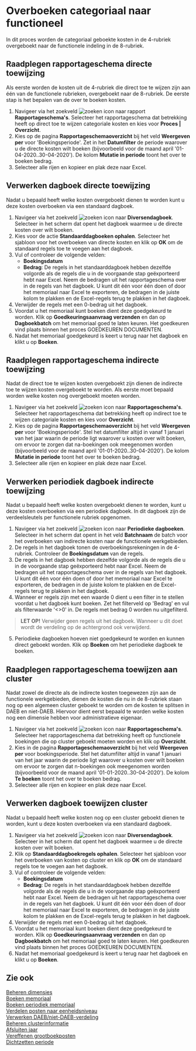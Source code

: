 # Overboeken categoriaal naar functioneel

In dit proces worden de categoriaal geboekte kosten in de 4-rubriek overgeboekt naar de functionele indeling in de 8-rubriek.

## Raadplegen rapportageschema directe toewijzing

Als eerste worden de kosten uit de 4-rubriek die direct toe te wijzen zijn aan één van de functionele rubrieken, overgeboekt naar de 8-rubriek. De eerste stap is het bepalen van de over te boeken kosten.

1. Navigeer via het zoekveld ![zoeken icon](/assets/images/zoeken.png "zoeken icon") naar rapport **Rapportageschema's**. Selecteer het rapportageschema dat betrekking heeft op direct toe te wijzen categoriale kosten en kies voor **Proces | Overzicht**.
2. Kies op de pagina **Rapportageschemaoverzicht** bij het veld **Weergeven per** voor 'Boekingsperiode'. Zet in het **Datumfilter** de periode waarover u de directe kosten wilt boeken (bijvoorbeeld voor de maand april '01-04-2020..30-04-2020'). De kolom **Mutatie in periode** toont het over te boeken bedrag.
3. Selecteer alle rijen en kopieer en plak deze naar Excel.

## Verwerken dagboek directe toewijzing

Nadat u bepaald heeft welke kosten overgeboekt dienen te worden kunt u deze kosten overboeken via een standaard dagboek.

1. Navigeer via het zoekveld ![zoeken icon](/assets/images/zoeken.png "zoeken icon") naar **Diversendagboek**. Selecteer in het scherm dat opent het dagboek waarmee u de directe kosten over wilt boeken.
2. Kies voor de actie **Standaarddagboeken ophalen**. Selecteer het sjabloon voor het overboeken van directe kosten en klik op **OK** om de standaard regels toe te voegen aan het dagboek.
3. Vul of controleer de volgende velden:
	- **Boekingsdatum**
	- **Bedrag**: De regels in het standaarddagboek hebben dezelfde volgorde als de regels die u in de voorgaande stap geëxporteerd hebt naar Excel. Neem de bedragen uit het rapportageschema over in de regels van het dagboek. U kunt dit één voor één doen of door het memoriaal naar Excel te exporteren, de bedragen in de juiste kolom te plakken en de Excel-regels terug te plakken in het dagboek.
4. Verwijder de regels met een 0-bedrag uit het dagboek.
5. Voordat u het memoriaal kunt boeken dient deze goedgekeurd te worden. Klik op **Goedkeuringsaanvraag verzenden** en dan op **Dagboekbatch** om het memoriaal goed te laten keuren. Het goedkeuren vind plaats binnen het proces GOEDKEUREN DOCUMENTEN.
6. Nadat het memoriaal goedgekeurd is keert u terug naar het dagboek en klikt u op **Boeken**.

## Raadplegen rapportageschema indirecte toewijzing

Nadat de direct toe te wijzen kosten overgeboekt zijn dienen de indirecte toe te wijzen kosten overgeboekt te worden. Als eerste moet bepaald worden welke kosten nog overgeboekt moeten worden.

1. Navigeer via het zoekveld ![zoeken icon](/assets/images/zoeken.png "zoeken icon") naar **Rapportageschema's**. Selecteer het rapportageschema dat betrekking heeft op indirect toe te wijzen categoriale kosten en kies voor **Overzicht**.
2. Kies op de pagina **Rapportageschemaoverzicht** bij het veld **Weergeven per** voor 'Boekingsperiode'. Stel het datumfilter altijd in vanaf 1 januari van het jaar waarin de periode ligt waarover u kosten over wilt boeken, om ervoor te zorgen dat na-boekingen ook meegenomen worden (bijvoorbeeld voor de maand april '01-01-2020..30-04-2020'). De kolom **Mutatie in periode** toont het over te boeken bedrag.
3. Selecteer alle rijen en kopieer en plak deze naar Excel.

## Verwerken periodiek dagboek indirecte toewijzing

Nadat u bepaald heeft welke kosten overgeboekt dienen te worden, kunt u deze kosten overboeken via een periodiek dagboek. In dit dagboek zijn de verdeelsleutels per functionele rubriek opgenomen.  

1. Navigeer via het zoekveld ![zoeken icon](/assets/images/zoeken.png "zoeken icon") naar **Periodieke dagboeken**. Selecteer in het scherm dat opent in het veld **Batchnaam** de batch voor het overboeken van indirecte kosten naar de functionele werkgebieden.
2. De regels in het dagboek tonen de overboekingsrekeningen in de 4-rubriek. Controleer de **Boekingsdatum** van de regels.
3. De regels in het dagboek hebben dezelfde volgorde als de regels die u in de voorgaande stap geëxporteerd hebt naar Excel. Neem de bedragen uit het rapportageschema over in de regels van het dagboek. U kunt dit één voor één doen of door het memoriaal naar Excel te exporteren, de bedragen in de juiste kolom te plakken en de Excel-regels terug te plakken in het dagboek.
4. Wanneer er regels zijn met een waarde 0 dient u een filter in te stellen voordat u het dagboek kunt boeken. Zet het filterveld op 'Bedrag' en vul als filterwaarde '<>0' in. De regels met bedrag 0 worden nu uitgefilterd.

> **LET OP!** Verwijder geen regels uit het dagboek. Wanneer u dit doet wordt de verdeling op de achtergrond ook verwijderd.

5. Periodieke dagboeken hoeven niet goedgekeurd te worden en kunnen direct geboekt worden. Klik op **Boeken** om het periodieke dagboek te boeken.

## Raadplegen rapportageschema toewijzen aan cluster

Nadat  zowel de directe als de indirecte kosten toegewezen zijn aan de functionele werkgebieden, dienen de kosten die nu in de 8-rubriek staan nog op een algemeen cluster geboekt te worden om de kosten te splitsen in DAEB en niet-DAEB. Hiervoor dient eerst bepaald te worden welke kosten nog een dimensie hebben voor administratieve eigenaar.

1. Navigeer via het zoekveld ![zoeken icon](/assets/images/zoeken.png "zoeken icon") naar **Rapportageschema's**. Selecteer het rapportageschema dat betrekking heeft op functionele boekingen die op cluster geboekt moeten worden en klik op **Overzicht**.
2. Kies in de pagina **Rapportageschemaoverzicht** bij het veld **Weergeven per** voor boekingsperiode. Stel het datumfilter altijd in vanaf 1 januari van het jaar waarin de periode ligt waarover u kosten over wilt boeken om ervoor te zorgen dat n-boekingen ook meegenomen worden (bijvoorbeeld voor de maand april '01-01-2020..30-04-2020').  De kolom **Te boeken** toont het over te boeken bedrag.
3. Selecteer alle rijen en kopieer en plak deze naar Excel.

## Verwerken dagboek toewijzen cluster

Nadat u bepaald heeft welke kosten nog op een cluster geboekt dienen te worden, kunt u deze kosten overboeken via een standaard dagboek.

1. Navigeer via het zoekveld ![zoeken icon](/assets/images/zoeken.png "zoeken icon") naar **Diversendagboek**. Selecteer in het scherm dat opent het dagboek waarmee u de directe kosten over wilt boeken.
2. Klik op **Standaarddagboekregels ophalen**. Selecteer het sjabloon voor het overboeken van kosten op cluster en klik op **OK** om de standaard regels toe te voegen aan het dagboek.
3. Vul of controleer de volgende velden:
	- **Boekingsdatum**
	- **Bedrag**: De regels in het standaarddagboek hebben dezelfde volgorde als de regels die u in de voorgaande stap geëxporteerd hebt naar Excel. Neem de bedragen uit het rapportageschema over in de regels van het dagboek. U kunt dit één voor één doen of door het memoriaal naar Excel te exporteren, de bedragen in de juiste kolom te plakken en de Excel-regels terug te plakken in het dagboek.
4. Verwijder de regels met een 0-bedrag uit het dagboek.
5. Voordat u het memoriaal kunt boeken dient deze goedgekeurd te worden. Klik op **Goedkeuringsaanvraag verzenden** en dan op **Dagboekbatch** om het memoriaal goed te laten keuren. Het goedkeuren vind plaats binnen het proces GOEDKEUREN DOCUMENTEN.
6. Nadat het memoriaal goedgekeurd is keert u terug naar het dagboek en klikt u op **Boeken**.

## Zie ook

[Beheren dimensies](../beheren-dimensies/)  
[Boeken memoriaal](../boeken-memoriaal/)  
[Boeken periodiek memoriaal](../boeken-periodiek-memoriaal/)  
[Verdelen posten naar eenheidsniveau](../verdelen-posten-naar-eenheidsniveau/)  
[Verwerken DAEB/niet-DAEB-verdeling](../verwerken-daeb-niet-daeb-verdeling/)  
[Beheren clusterinformatie](../beheren-clusterinformatie/)  
[Afsluiten jaar](../afsluiten-jaar/)  
[Vereffenen grootboekposten](../vereffenen-grootboekposten/)  
[Dichtzetten periode](../dichtzetten-periode/)
